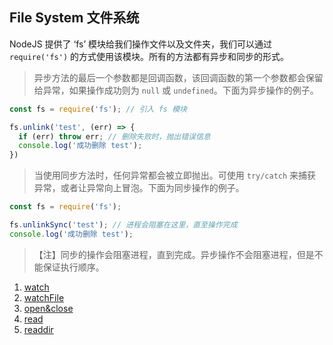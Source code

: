 ## File System 文件系统

NodeJS 提供了 ‘fs’ 模块给我们操作文件以及文件夹，我们可以通过 `require('fs')` 的方式使用该模块。所有的方法都有异步和同步的形式。

>异步方法的最后一个参数都是回调函数，该回调函数的第一个参数都会保留给异常，如果操作成功则为 `null` 或 `undefined`。下面为异步操作的例子。

```javascript
const fs = require('fs'); // 引入 fs 模块

fs.unlink('test', (err) => {
  if (err) throw err; // 删除失败时，抛出错误信息
  console.log('成功删除 test');
})
```

>当使用同步方法时，任何异常都会被立即抛出。可使用 `try/catch` 来捕获异常，或者让异常向上冒泡。下面为同步操作的例子。

```javascript
const fs = require('fs');

fs.unlinkSync('test'); // 进程会阻塞在这里，直至操作完成
console.log('成功删除 test');
```

>【注】同步的操作会阻塞进程，直到完成。异步操作不会阻塞进程，但是不能保证执行顺序。

1. [watch](./01_watch)
1. [watchFile](./02_watchFile)
1. [open&close](./03_open&close)
1. [read](./04_read)
1. [readdir](./05_readdir)
